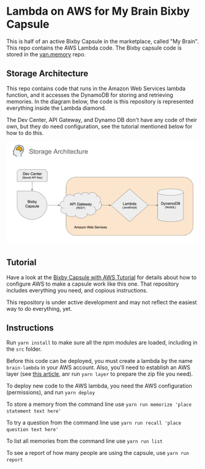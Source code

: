 # Lambda on AWS for My Brain Bixby Capsule

This is half of an active Bixby Capsule in the marketplace, called "My Brain". This repo contains the AWS Lambda
code. The Bixby capsule code is stored in the [van.memory](https://github.com/vboughner/van.memory) repo.

## Storage Architecture

This repo contains code that runs in the Amazon Web Services lambda function, and it accesses the DynamoDB
for storing and retrieving memories. In the diagram below, the code is this repository is represented everything
inside the Lambda diamond.

The Dev Center, API Gateway, and Dynamo DB don't have any code of their own, but they do need configuration, see
the tutorial mentioned below for how to do this.

![Storage Architecture](storage-architecture.png)

## Tutorial

Have a look at the [Bixby Capsule with AWS Tutorial](https://github.com/vboughner/bixby-capsule-with-aws)
for details about how to configure AWS to make a capsule work like this one. That repository includes
everything you need, and copious instructions.

This repository is under active development and may not reflect the easiest way to do everything, yet.

## Instructions

Run `yarn install` to make sure all the npm modules are loaded, including in the `src` folder.

Before this code can be deployed, you must create a lambda by the name `brain-lambda` in your AWS account.
Also, you'll need to establish an AWS layer
(see [this article](https://medium.com/@anjanava.biswas/nodejs-runtime-environment-with-aws-lambda-layers-f3914613e20e),
anr run `yarn layer` to prepare the zip file you need).

To deploy new code to the AWS lambda, you need the AWS configuration (permissions), and run `yarn deploy`

To store a memory from the command line use `yarn run memorize 'place statement text here'`

To try a question from the command line use `yarn run recall 'place question text here'`

To list all memories from the command line use `yarn run list`

To see a report of how many people are using the capsule, use `yarn run report`
